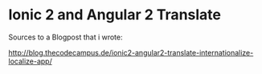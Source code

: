 # Ionic 2 and Angular 2 Translate 
Sources to a Blogpost that i wrote:

http://blog.thecodecampus.de/ionic2-angular2-translate-internationalize-localize-app/

